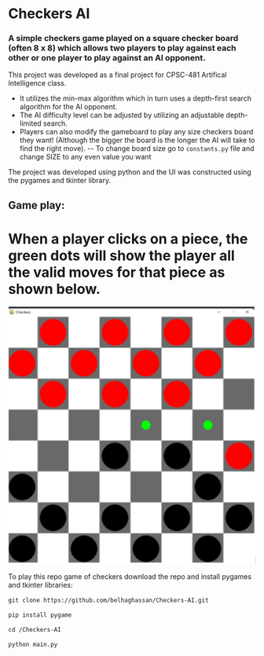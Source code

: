 # Checkers AI
 
### A simple checkers game played on a square checker board (often 8 x 8) which allows two players to play against each other or one player to play against an AI opponent.

This project was developed as a final project for CPSC-481 Artifical Intelligence class.
- It utilizes the min-max algorithm which in turn uses a depth-first search algorithm for the AI opponent.
- The AI difficulty level can be adjusted by utilizing an adjustable depth-limited search.
- Players can also modify the gameboard to play any size checkers board they want! (Although the bigger the board is the longer the AI will take to find the right move).
-- To change board size go to `constants.py` file and change SIZE to any even value you want

The project was developed using python and the UI was constructed using the pygames and tkinter library.

## Game play:
When a player clicks on a piece, the green dots will show the player all the valid moves for that piece as shown below.
========
![8 x 8 Checkers Board](https://github.com/belhaghassan/Checkers-AI/blob/main/resources/board.png "Checker Board Gameplay")


To play this repo game of checkers download the repo and install pygames and tkinter libraries:

```
git clone https://github.com/belhaghassan/Checkers-AI.git
```
```
pip install pygame
```
```
cd /Checkers-AI
```
```
python main.py
```

